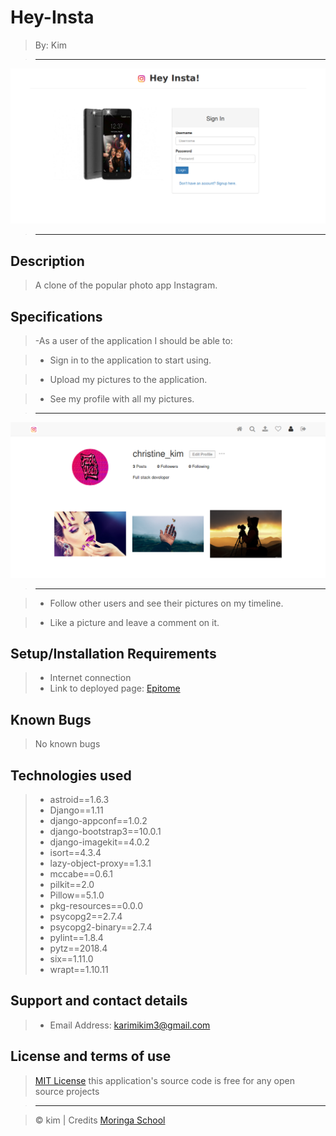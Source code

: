 # Hey-Insta

> By: Kim

> --------------------------------------------------------------------------------


![App](/static/images/r.png)

> --------------------------------------------------------------------------------


## Description

>  A clone of the popular photo app Instagram.

## Specifications

> -As a user of the application I should be able to:

> - Sign in to the application to start using.

> - Upload my pictures to the application.

> - See my profile with all my pictures.

> --------------------------------------------------------------------------------


![App](/static/images/d.png)

> --------------------------------------------------------------------------------

> - Follow other users and see their pictures on my timeline.

> - Like a picture and leave a comment on it.

## Setup/Installation Requirements

> - Internet connection
> - Link to deployed page: [Epitome](https://the-epitome.herokuapp.com/)

## Known Bugs

> No known bugs 

## Technologies used

> - astroid==1.6.3
> - Django==1.11
> - django-appconf==1.0.2
> - django-bootstrap3==10.0.1
> - django-imagekit==4.0.2
> - isort==4.3.4
> - lazy-object-proxy==1.3.1
> - mccabe==0.6.1
> - pilkit==2.0
> - Pillow==5.1.0
> - pkg-resources==0.0.0
> - psycopg2==2.7.4
> - psycopg2-binary==2.7.4
> - pylint==1.8.4
> - pytz==2018.4
> - six==1.11.0
> - wrapt==1.10.11

## Support and contact details


> - Email Address: karimikim3@gmail.com

## License and terms of use

> [MIT License](license) this application's source code is free for any open source projects

> --------------------------------------------------------------------------------

> © kim | Credits [Moringa School](https://moringaschool.com/)

